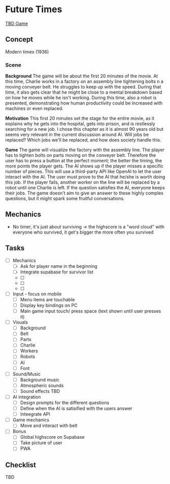 # Future Times

[TBD Game](https://lukaharambasic.github.io/future-times/)

## Concept

Modern times (1936)

### Scene

**Background**
The game will be about the first 20 minutes of the movie. At this time, Charlie works in a factory on an assembly line tightening bolts n a moving conveyer belt. He struggles to keep up with the speed. During that time, it also gets clear that he might be close to a mental breakdown based on how he moves while he isn't working. During this time, also a robot is presented, demonstrating how human productivity could be increased with machines or even replaced.

**Motivation**
This first 20 minutes set the stage for the entire movie, as it explains why he gets into the hospital, gets into prison, and is restlessly searching for a new job. I chose this chapter as it is almost 90 years old but seems very relevant in the current discussion around AI. Will jobs be replaced? Which jobs we'll be replaced, and how does society handle this.

**Game**
The game will visualize the factory with the assembly line. The player has to tighten bolts on parts moving on the conveyer belt. Therefore the user has to press a button at the perfect moment; the better the timing, the more points the player gets. The AI shows up if the player misses a specific number of pieces. This will use a third-party API like OpenAI to let the user interact with the AI. The user must prove to the AI that he/she is worth doing this job. If the player fails, another worker on the line will be replaced by a robot until one Charlie is left. If the question satisfies the AI, everyone keeps their jobs. The game doesn't aim to give an answer to these highly complex questions, but it might spark some fruitful conversations.

## Mechanics

- No timer, it's just about surviving -> the highscore is a "word cloud" with everyone who survived, it get's bigger the more often you survived

## Tasks

- [ ] Mechanics
  - [ ] Ask for player name in the beginning
  - [ ] Integrate supabase for survivor list
  - [ ]
  - [ ]
  - [ ]
- [ ] Input - focus on mobile
  - [ ] Menu items are touchable
  - [ ] Display key bindings on PC
  - [ ] Main game input touch/ press space (text shown until user presses it)
- [ ] Visuals
  - [ ] Background
  - [ ] Belt
  - [ ] Parts
  - [ ] Charlie
  - [ ] Workers
  - [ ] Robots
  - [ ] AI
  - [ ] Font
- [ ] Sound/Music
  - [ ] Background music
  - [ ] Atmospheric sounds
  - [ ] Sound effects TBD
- [ ] AI integration
  - [ ] Design prompts for the different questions
  - [ ] Define when the AI is satisified with the users answer
  - [ ] Inteegrate API
- [ ] Game mechanics
  - [ ] Move and interact with belt
- [ ] Bonus
  - [ ] Global highscore on Supabase
  - [ ] Take picture of user
  - [ ] PWA

## Checklist

TBD
